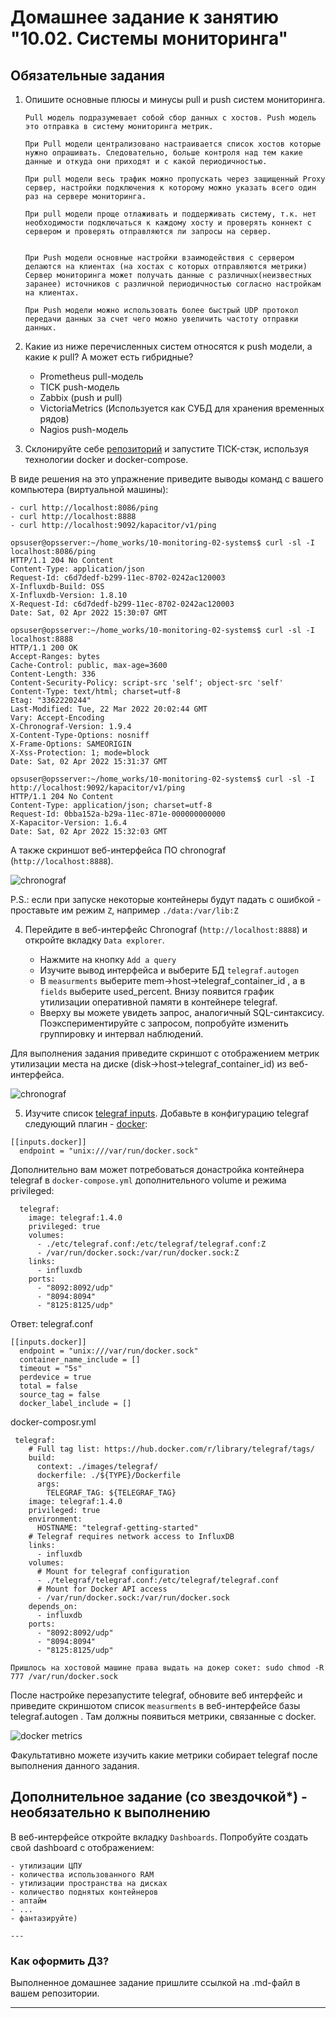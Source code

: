 # Домашнее задание к занятию "10.02. Системы мониторинга"

## Обязательные задания

1. Опишите основные плюсы и минусы pull и push систем мониторинга.
   
   ```
   Pull модель подразумевает собой сбор данных с хостов. Push модель это отправка в систему мониторинга метрик.

   При Pull модели централизовано настраивается список хостов которые нужно опрашивать. Следовательно, больше контроля над тем какие данные и откуда они приходят и с какой периодичностью.

   При pull модели весь трафик можно пропускать через защищенный Proxy сервер, настройки подключения к которому можно указать всего один раз на сервере мониторинга.

   При pull модели проще отлаживать и поддерживать систему, т.к. нет необходимости подключаться к каждому хосту и проверять коннект с сервером и проверять отправляются ли запросы на сервер. 


   При Push модели основные настройки взаимодействия с сервером делаются на клиентах (на хостах с которых отправляются метрики)
   Сервер мониторинга может получать данные с различных(неизвестных заранее) источников с различной периодичностью согласно настройкам на клиентах.
   
   При Push модели можно использовать более быстрый UDP протокол передачи данных за счет чего можно увеличить частоту отправки данных. 

   ```
   

2. Какие из ниже перечисленных систем относятся к push модели, а какие к pull? А может есть гибридные?

    - Prometheus  pull-модель 
    - TICK  push-модель
    - Zabbix (push и pull)
    - VictoriaMetrics (Используется как СУБД для хранения временных рядов)
    - Nagios push-модель

3. Склонируйте себе [репозиторий](https://github.com/influxdata/sandbox/tree/master) и запустите TICK-стэк, 
используя технологии docker и docker-compose.

В виде решения на это упражнение приведите выводы команд с вашего компьютера (виртуальной машины):

    - curl http://localhost:8086/ping
    - curl http://localhost:8888
    - curl http://localhost:9092/kapacitor/v1/ping

```
opsuser@opsserver:~/home_works/10-monitoring-02-systems$ curl -sl -I localhost:8086/ping
HTTP/1.1 204 No Content
Content-Type: application/json
Request-Id: c6d7dedf-b299-11ec-8702-0242ac120003
X-Influxdb-Build: OSS
X-Influxdb-Version: 1.8.10
X-Request-Id: c6d7dedf-b299-11ec-8702-0242ac120003
Date: Sat, 02 Apr 2022 15:30:07 GMT

```
```
opsuser@opsserver:~/home_works/10-monitoring-02-systems$ curl -sl -I localhost:8888
HTTP/1.1 200 OK
Accept-Ranges: bytes
Cache-Control: public, max-age=3600
Content-Length: 336
Content-Security-Policy: script-src 'self'; object-src 'self'
Content-Type: text/html; charset=utf-8
Etag: "3362220244"
Last-Modified: Tue, 22 Mar 2022 20:02:44 GMT
Vary: Accept-Encoding
X-Chronograf-Version: 1.9.4
X-Content-Type-Options: nosniff
X-Frame-Options: SAMEORIGIN
X-Xss-Protection: 1; mode=block
Date: Sat, 02 Apr 2022 15:31:37 GMT

```
```
opsuser@opsserver:~/home_works/10-monitoring-02-systems$ curl -sl -I http://localhost:9092/kapacitor/v1/ping
HTTP/1.1 204 No Content
Content-Type: application/json; charset=utf-8
Request-Id: 0bba152a-b29a-11ec-871e-000000000000
X-Kapacitor-Version: 1.6.4
Date: Sat, 02 Apr 2022 15:32:03 GMT

```
А также скриншот веб-интерфейса ПО chronograf (`http://localhost:8888`). 

![chronograf](./assets/screen_1.png "chronograf")

P.S.: если при запуске некоторые контейнеры будут падать с ошибкой - проставьте им режим `Z`, например
`./data:/var/lib:Z`

4. Перейдите в веб-интерфейс Chronograf (`http://localhost:8888`) и откройте вкладку `Data explorer`.

    - Нажмите на кнопку `Add a query`
    - Изучите вывод интерфейса и выберите БД `telegraf.autogen`
    - В `measurments` выберите mem->host->telegraf_container_id , а в `fields` выберите used_percent. 
    Внизу появится график утилизации оперативной памяти в контейнере telegraf.
    - Вверху вы можете увидеть запрос, аналогичный SQL-синтаксису. 
    Поэкспериментируйте с запросом, попробуйте изменить группировку и интервал наблюдений.

Для выполнения задания приведите скриншот с отображением метрик утилизации места на диске 
(disk->host->telegraf_container_id) из веб-интерфейса.

![chronograf](./assets/screen_2.png "chronograf")


5. Изучите список [telegraf inputs](https://github.com/influxdata/telegraf/tree/master/plugins/inputs). 
Добавьте в конфигурацию telegraf следующий плагин - [docker](https://github.com/influxdata/telegraf/tree/master/plugins/inputs/docker):
```
[[inputs.docker]]
  endpoint = "unix:///var/run/docker.sock"
```

Дополнительно вам может потребоваться донастройка контейнера telegraf в `docker-compose.yml` дополнительного volume и 
режима privileged:
```
  telegraf:
    image: telegraf:1.4.0
    privileged: true
    volumes:
      - ./etc/telegraf.conf:/etc/telegraf/telegraf.conf:Z
      - /var/run/docker.sock:/var/run/docker.sock:Z
    links:
      - influxdb
    ports:
      - "8092:8092/udp"
      - "8094:8094"
      - "8125:8125/udp"
```



Ответ:
telegraf.conf
```
[[inputs.docker]]
  endpoint = "unix:///var/run/docker.sock"
  container_name_include = []
  timeout = "5s"
  perdevice = true
  total = false
  source_tag = false
  docker_label_include = []
```

docker-composr.yml
```
 telegraf:
    # Full tag list: https://hub.docker.com/r/library/telegraf/tags/
    build:
      context: ./images/telegraf/
      dockerfile: ./${TYPE}/Dockerfile
      args:
        TELEGRAF_TAG: ${TELEGRAF_TAG}
    image: telegraf:1.4.0
    privileged: true
    environment:
      HOSTNAME: "telegraf-getting-started"
    # Telegraf requires network access to InfluxDB
    links:
      - influxdb
    volumes:
      # Mount for telegraf configuration
      - ./telegraf/telegraf.conf:/etc/telegraf/telegraf.conf
      # Mount for Docker API access
      - /var/run/docker.sock:/var/run/docker.sock
    depends_on:
      - influxdb
    ports:
      - "8092:8092/udp"
      - "8094:8094"
      - "8125:8125/udp"
```
```
Пришлось на хостовой машине права выдать на докер сокет: sudo chmod -R 777 /var/run/docker.sock
```

После настройке перезапустите telegraf, обновите веб интерфейс и приведите скриншотом список `measurments` в 
веб-интерфейсе базы telegraf.autogen . Там должны появиться метрики, связанные с docker.


![docker metrics](./assets/screen_3.png "docker metrics")

Факультативно можете изучить какие метрики собирает telegraf после выполнения данного задания.

## Дополнительное задание (со звездочкой*) - необязательно к выполнению

В веб-интерфейсе откройте вкладку `Dashboards`. Попробуйте создать свой dashboard с отображением:

    - утилизации ЦПУ
    - количества использованного RAM
    - утилизации пространства на дисках
    - количество поднятых контейнеров
    - аптайм
    - ...
    - фантазируйте)
    
    ---

### Как оформить ДЗ?

Выполненное домашнее задание пришлите ссылкой на .md-файл в вашем репозитории.

---

